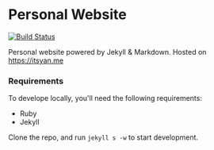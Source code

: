 # Personal Website

[![Build Status](https://travis-ci.org/yanske1/yanske1.github.io.svg?branch=master)](https://travis-ci.org/yanske1/yanske1.github.io)

Personal website powered by Jekyll & Markdown. Hosted on <https://itsyan.me>

### Requirements

To develope locally, you'll need the following requirements:
* Ruby
* Jekyll

Clone the repo, and run `jekyll s -w` to start development.
